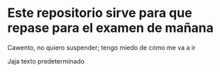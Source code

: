 # Este repositorio sirve para que repase para el examen de mañana

Cawento, no quiero suspender; tengo miedo de cómo me va a ir

Jaja texto predeterminado